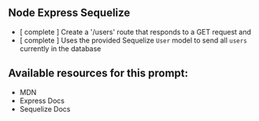 ## Node Express Sequelize
* [ complete ] Create a '/users' route that responds to a GET request and
* [ complete ] Uses the provided Sequelize `User` model to send all `users` currently in the database

## Available resources for this prompt:
* MDN
* Express Docs
* Sequelize Docs
